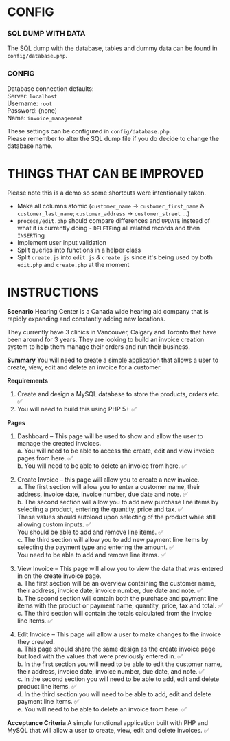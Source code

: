 # CONFIG
### SQL DUMP WITH DATA

The SQL dump with the database, tables and dummy data can be found in `config/database.php`.  

### CONFIG

Database connection defaults:  
Server: `localhost`  
Username: `root`  
Password: (none)  
Name: `invoice_management`  

These settings can be configured in `config/database.php`.  
Please remember to alter the SQL dump file if you do decide to change the database name.  

# THINGS THAT CAN BE IMPROVED

Please note this is a demo so some shortcuts were intentionally taken.

* Make all columns atomic (`customer_name` -> `customer_first_name` & `customer_last_name`; `customer_address` -> `customer_street` ...)
* `process/edit.php` should compare differences and `UPDATE` instead of what it is currently doing - `DELETE`ing all related records and then `INSERT`ing
* Implement user input validation
* Split queries into functions in a helper class
* Split `create.js` into `edit.js` & `create.js` since it's being used by both `edit.php` and `create.php` at the moment


# INSTRUCTIONS

**Scenario**
Hearing Center is a Canada wide hearing aid company that is rapidly expanding and constantly
adding new locations.

They currently have 3 clinics in Vancouver, Calgary and Toronto that have been around for 3
years. They are looking to build an invoice creation system to help them manage their orders
and run their business.

**Summary**
You will need to create a simple application that allows a user to create, view, edit and delete
an invoice for a customer.

**Requirements**

1. Create and design a MySQL database to store the products, orders etc. :white_check_mark:  
2. You will need to build this using PHP 5+ :white_check_mark:  

**Pages**

1. Dashboard – This page will be used to show and allow the user to manage the
    created invoices.  
       a. You will need to be able to access the create, edit and view invoice pages
          from here. :white_check_mark:  
       b. You will need to be able to delete an invoice from here. :white_check_mark:  
2. Create Invoice – this page will allow you to create a new invoice.  
    a. The first section will allow you to enter a customer name, their address,
       invoice date, invoice number, due date and note. :white_check_mark:  
    b. The second section will allow you to add new purchase line items by
       selecting a product, entering the quantity, price and tax. :white_check_mark:   
      These values should autoload upon selecting of the product while still
      allowing custom inputs. :white_check_mark:  
      You should be able to add and remove line items. :white_check_mark:  
    c. The third section will allow you to add new payment line items by selecting
    the payment type and entering the amount. :white_check_mark:  
    You need to be able to add and remove line items. :white_check_mark:  

3. View Invoice – This page will allow you to view the data that was entered in on the
    create invoice page.  
       a. The first section will be an overview containing the customer name, their
          address, invoice date, invoice number, due date and note. :white_check_mark:  
       b. The second section will contain both the purchase and payment line items
          with the product or payment name, quantity, price, tax and total. :white_check_mark:  
       c. The third section will contain the totals calculated from the invoice line
          items. :white_check_mark:  
4. Edit Invoice – This page will allow a user to make changes to the invoice they
    created.  
       a. This page should share the same design as the create invoice page but load
          with the values that were previously entered in. :white_check_mark:  
       b. In the first section you will need to be able to edit the customer name, their
          address, invoice date, invoice number, due date, and note. :white_check_mark:  
       c. In the second section you will need to be able to add, edit and delete product
          line items. :white_check_mark:  
       d. In the third section you will need to be able to add, edit and delete payment
          line items. :white_check_mark:  
       e. You will need to be able to delete an invoice from here. :white_check_mark:  

**Acceptance Criteria**
A simple functional application built with PHP and MySQL that will allow a user to create, view,
edit and delete invoices. :white_check_mark:  




